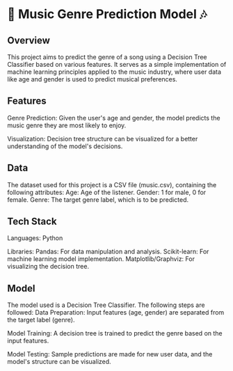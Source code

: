 # 🎵 Music Genre Prediction Model 🎶

## Overview

This project aims to predict the genre of a song using a Decision Tree Classifier based on various features. It serves as a simple implementation of machine learning principles applied to the music industry, where user data like age and gender is used to predict musical preferences.

## Features

Genre Prediction: Given the user's age and gender, the model predicts the music genre they are most likely to enjoy.

Visualization: Decision tree structure can be visualized for a better understanding of the model's decisions.

## Data

The dataset used for this project is a CSV file (music.csv), containing the following attributes:
Age: Age of the listener.
Gender: 1 for male, 0 for female.
Genre: The target genre label, which is to be predicted.

## Tech Stack

Languages: Python

Libraries:
Pandas: For data manipulation and analysis.
Scikit-learn: For machine learning model implementation.
Matplotlib/Graphviz: For visualizing the decision tree.

## Model

The model used is a Decision Tree Classifier. The following steps are followed:
Data Preparation: Input features (age, gender) are separated from the target label (genre).

Model Training: A decision tree is trained to predict the genre based on the input features.

Model Testing: Sample predictions are made for new user data, and the model's structure can be visualized.
